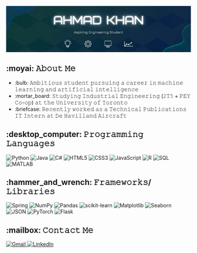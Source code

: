 <!DOCTYPE html>
<html>
<head>
  <meta charset="UTF-8">
</head>
<body>
  <img src="https://raw.githubusercontent.com/AK-147/AK-147/991544f736a2575ee9ba82f3b06652c997a1d2ae/GitHub_Banner.gif" alt="Banner"/>

  <div class="section">
    <h2>:moyai: 𝙰𝚋𝚘𝚞𝚝 𝙼𝚎</h2>
    <ul>
      <li>:bulb: 𝙰𝚖𝚋𝚒𝚝𝚒𝚘𝚞𝚜 𝚜𝚝𝚞𝚍𝚎𝚗𝚝 𝚙𝚞𝚛𝚜𝚞𝚒𝚗𝚐 𝚊 𝚌𝚊𝚛𝚎𝚎𝚛 𝚒𝚗 𝚖𝚊𝚌𝚑𝚒𝚗𝚎 𝚕𝚎𝚊𝚛𝚗𝚒𝚗𝚐 𝚊𝚗𝚍 𝚊𝚛𝚝𝚒𝚏𝚒𝚌𝚒𝚊𝚕 𝚒𝚗𝚝𝚎𝚕𝚕𝚒𝚐𝚎𝚗𝚌𝚎</li>
      <li>:mortar_board: 𝚂𝚝𝚞𝚍𝚢𝚒𝚗𝚐 𝙸𝚗𝚍𝚞𝚜𝚝𝚛𝚒𝚊𝚕 𝙴𝚗𝚐𝚒𝚗𝚎𝚎𝚛𝚒𝚗𝚐 (𝟸𝚃𝟻 + 𝙿𝙴𝚈 𝙲𝚘-𝚘𝚙) 𝚊𝚝 𝚝𝚑𝚎 𝚄𝚗𝚒𝚟𝚎𝚛𝚜𝚒𝚝𝚢 𝚘𝚏 𝚃𝚘𝚛𝚘𝚗𝚝𝚘</li>
      <li>:briefcase: 𝚁𝚎𝚌𝚎𝚗𝚝𝚕𝚢 𝚠𝚘𝚛𝚔𝚎𝚍 𝚊𝚜 𝚊 𝚃𝚎𝚌𝚑𝚗𝚒𝚌𝚊𝚕 𝙿𝚞𝚋𝚕𝚒𝚌𝚊𝚝𝚒𝚘𝚗𝚜 𝙸𝚃 𝙸𝚗𝚝𝚎𝚛𝚗 𝚊𝚝 𝙳𝚎 𝙷𝚊𝚟𝚒𝚕𝚕𝚊𝚗𝚍 𝙰𝚒𝚛𝚌𝚛𝚊𝚏𝚝</li>
    </ul>
  </div>

  <div class="section">
    <h2>:desktop_computer: 𝙿𝚛𝚘𝚐𝚛𝚊𝚖𝚖𝚒𝚗𝚐 𝙻𝚊𝚗𝚐𝚞𝚊𝚐𝚎𝚜</h2>
    <img src="https://img.shields.io/badge/Python-3776AB?style=for-the-badge&logo=python&logoColor=white" alt="Python"/>
    <img src="https://img.shields.io/badge/Java-ED8B00?style=for-the-badge&logo=java&logoColor=white" alt="Java"/>
    <img src="https://img.shields.io/badge/C%23-239120?style=for-the-badge&logo=c-sharp&logoColor=white" alt="C#"/>
    <img src="https://img.shields.io/badge/HTML5-E34F26?style=for-the-badge&logo=html5&logoColor=white" alt="HTML5"/>
    <img src="https://img.shields.io/badge/CSS3-1572B6?style=for-the-badge&logo=css3&logoColor=white" alt="CSS3"/>
    <img src="https://img.shields.io/badge/JavaScript-C1B942?style=for-the-badge&logo=javascript&logoColor=white" alt="JavaScript"/>
    <img src="https://img.shields.io/badge/-R-grey?logo=r&logoColor=white&style=for-the-badge" alt="R"/>
    <img src="https://img.shields.io/badge/SQL-3CB371?style=for-the-badge" alt="SQL"/>
    <img src="https://img.shields.io/badge/MATLAB-FF6347?style=for-the-badge" alt="MATLAB"/>
  </div>

  <div class="section">
    <h2>:hammer_and_wrench: 𝙵𝚛𝚊𝚖𝚎𝚠𝚘𝚛𝚔𝚜/𝙻𝚒𝚋𝚛𝚊𝚛𝚒𝚎𝚜</h2>
    <img src="https://img.shields.io/badge/Spring-6DB33F?style=for-the-badge&logo=spring&logoColor=white" alt="Spring"/>
    <img src="https://img.shields.io/badge/NumPy-013243?style=for-the-badge&logo=numpy&logoColor=white" alt="NumPy"/>
    <img src="https://img.shields.io/badge/pandas-150458?style=for-the-badge&logo=pandas&logoColor=white" alt="Pandas"/>
    <img src="https://img.shields.io/badge/scikitlearn-F7931E?style=for-the-badge&logo=scikitlearn&logoColor=white" alt="scikit-learn"/>
    <img src="https://img.shields.io/badge/Matplotlib-004088?style=for-the-badge" alt="Matplotlib"/>
    <img src="https://img.shields.io/badge/Seaborn-668d96?style=for-the-badge" alt="Seaborn"/>
    <img src="https://img.shields.io/badge/JSON-333333?style=for-the-badge&logo=json&logoColor=white" alt="JSON"/>
    <img src="https://img.shields.io/badge/PyTorch-EE4C2C?style=for-the-badge&logo=pytorch&logoColor=white" alt="PyTorch"/>
    <img src="https://img.shields.io/badge/Flask-009688?style=for-the-badge&logo=flask&logoColor=white" alt="Flask"/>
  </div>

  <div class="section">
    <h2>:mailbox: 𝙲𝚘𝚗𝚝𝚊𝚌𝚝 𝙼𝚎</h2>
    <a href="mailto:ak.767076.147@gmail.com">
      <img src="https://img.shields.io/badge/Gmail-D14836?style=for-the-badge&logo=gmail&logoColor=white" alt="Gmail"/>
    </a>
    <a href="https://www.linkedin.com/in/ahmad-khan-18b60b227/">
      <img src="https://img.shields.io/badge/LinkedIn-blue?style=for-the-badge&logo=linkedin&logoColor=white" alt="LinkedIn"/>
    </a>
  </div>
</body>
</html>
